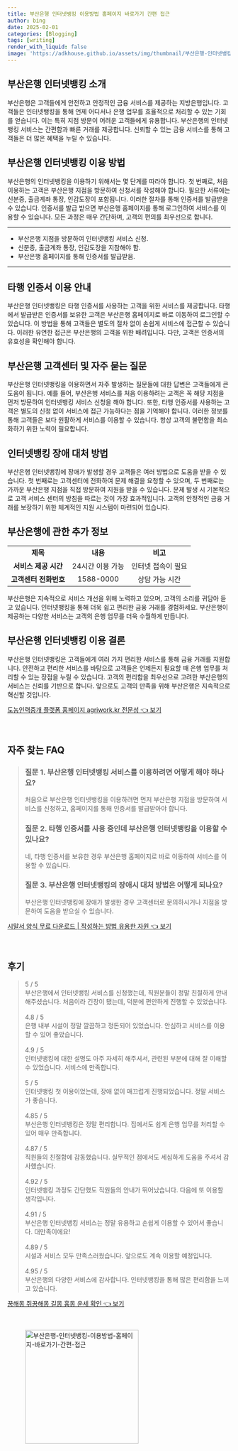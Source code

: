 ```yaml
---
title: 부산은행 인터넷뱅킹 이용방법 홈페이지 바로가기 간편 접근
author: bing
date: 2025-02-01
categories: [Blogging]
tags: [writing]
render_with_liquid: false
image: 'https://adkhouse.github.io/assets/img/thumbnail/부산은행-인터넷뱅킹-이용방법-홈페이지-바로가기-간편-접근.webp'
---
```



<h2 id='부산은행_소개'>부산은행 인터넷뱅킹 소개</h2>

<p>부산은행은 고객들에게 안전하고 안정적인 금융 서비스를 제공하는 지방은행입니다. 고객들은 인터넷뱅킹을 통해 언제 어디서나 은행 업무를 효율적으로 처리할 수 있는 기회를 얻습니다. 이는 특히 지점 방문이 어려운 고객들에게 유용합니다. 부산은행의 인터넷뱅킹 서비스는 간편함과 빠른 거래를 제공합니다. 신뢰할 수 있는 금융 서비스를 통해 고객들은 더 많은 혜택을 누릴 수 있습니다.</p>

<h2 id='이용_방법'>부산은행 인터넷뱅킹 이용 방법</h2>

<p>부산은행의 인터넷뱅킹을 이용하기 위해서는 몇 단계를 따라야 합니다. 첫 번째로, 처음 이용하는 고객은 부산은행 지점을 방문하여 신청서를 작성해야 합니다. 필요한 서류에는 신분증, 출금계좌 통장, 인감도장이 포함됩니다. 이러한 절차를 통해 인증서를 발급받을 수 있습니다. 인증서를 발급 받으면 부산은행 홈페이지를 통해 로그인하여 서비스를 이용할 수 있습니다. 모든 과정은 매우 간단하며, 고객의 편의를 최우선으로 합니다.</p>

<hr />

<ul>
    <li>부산은행 지점을 방문하여 인터넷뱅킹 서비스 신청.</li>
    <li>신분증, 출금계좌 통장, 인감도장을 지참해야 함.</li>
    <li>부산은행 홈페이지를 통해 인증서를 발급받음.</li>
</ul>

<hr />

<h2 id='타행_인증서_사용'>타행 인증서 이용 안내</h2>

<p>부산은행 인터넷뱅킹은 타행 인증서를 사용하는 고객을 위한 서비스를 제공합니다. 타행에서 발급받은 인증서를 보유한 고객은 부산은행 홈페이지로 바로 이동하여 로그인할 수 있습니다. 이 방법을 통해 고객들은 별도의 절차 없이 손쉽게 서비스에 접근할 수 있습니다. 이러한 유연한 접근은 부산은행의 고객을 위한 배려입니다. 다만, 고객은 인증서의 유효성을 확인해야 합니다.</p>

<h2 id='자주_묻는_질문'>부산은행 고객센터 및 자주 묻는 질문</h2>

<p>부산은행 인터넷뱅킹을 이용하면서 자주 발생하는 질문들에 대한 답변은 고객들에게 큰 도움이 됩니다. 예를 들어, 부산은행 서비스를 처음 이용하려는 고객은 꼭 해당 지점을 먼저 방문하여 인터넷뱅킹 서비스 신청을 해야 합니다. 또한, 타행 인증서를 사용하는 고객은 별도의 신청 없이 서비스에 접근 가능하다는 점을 기억해야 합니다. 이러한 정보를 통해 고객들은 보다 원활하게 서비스를 이용할 수 있습니다. 항상 고객의 불편함을 최소화하기 위한 노력이 필요합니다.</p>

<h2 id='장애_대처_방법'>인터넷뱅킹 장애 대처 방법</h2>

<p>부산은행 인터넷뱅킹에 장애가 발생할 경우 고객들은 여러 방법으로 도움을 받을 수 있습니다. 첫 번째로는 고객센터에 전화하여 문제 해결을 요청할 수 있으며, 두 번째로는 가까운 부산은행 지점을 직접 방문하여 지원을 받을 수 있습니다. 문제 발생 시 기본적으로 고객 서비스 센터의 방침을 따르는 것이 가장 효과적입니다. 고객의 안정적인 금융 거래를 보장하기 위한 체계적인 지원 시스템이 마련되어 있습니다.</p>

<h2 id='추가_정보'>부산은행에 관한 추가 정보</h2>

<table>
    <tr>
        <td style="text-align: center; height: 17px;"><b>제목</b></td>
        <td style="text-align: center; height: 17px;"><b>내용</b></td>
        <td style="text-align: center; height: 17px;"><b>비고</b></td>
    </tr>
    <tr>
        <td style="text-align: center; height: 17px;"><b>서비스 제공 시간</b></td>
        <td style="text-align: center; height: 17px;">24시간 이용 가능</td>
        <td style="text-align: center; height: 17px;">인터넷 접속이 필요</td>
    </tr>
    <tr>
        <td style="text-align: center; height: 17px;"><b>고객센터 전화번호</b></td>
        <td style="text-align: center; height: 17px;">1588-0000</td>
        <td style="text-align: center; height: 17px;">상담 가능 시간</td>
    </tr>
</table>

<p>부산은행은 지속적으로 서비스 개선을 위해 노력하고 있으며, 고객의 소리를 귀담아 듣고 있습니다. 인터넷뱅킹을 통해 더욱 쉽고 편리한 금융 거래를 경험하세요. 부산은행이 제공하는 다양한 서비스는 고객의 은행 업무를 더욱 수월하게 만듭니다.</p>

<h2 id='결론'>부산은행 인터넷뱅킹 이용 결론</h2>

<p>부산은행 인터넷뱅킹은 고객들에게 여러 가지 편리한 서비스를 통해 금융 거래를 지원합니다. 안전하고 편리한 서비스를 바탕으로 고객들은 언제든지 필요할 때 은행 업무를 처리할 수 있는 장점을 누릴 수 있습니다. 고객의 편리함을 최우선으로 고려한 부산은행의 서비스는 신뢰를 기반으로 합니다. 앞으로도 고객의 만족을 위해 부산은행은 지속적으로 혁신할 것입니다.</p>


<p><a class="click-button" title="도농인력중개 플랫폼 홈페이지 agriwork.kr 전문성" href="https://adkhouse.github.io/posts/%EB%8F%84%EB%86%8D%EC%9D%B8%EB%A0%A5%EC%A4%91%EA%B0%9C-%ED%94%8C%EB%9E%AB%ED%8F%BC-%ED%99%88%ED%8E%98%EC%9D%B4%EC%A7%80-agriwork.kr-%EC%A0%84%EB%AC%B8%EC%84%B1/" rel="dofollow">도농인력중개 플랫폼 홈페이지 agriwork.kr 전문성 👈 보기</a></p><br>
<h2 id='자주_찾는_FAQ'>자주 찾는 FAQ</h2>
<div itemscope="" itemtype="https://schema.org/FAQPage"> 
<blockquote> 
<div itemscope="" itemprop="mainEntity" itemtype="https://schema.org/Question"> 
<h3 itemprop="name">질문 1. 부산은행 인터넷뱅킹 서비스를 이용하려면 어떻게 해야 하나요?</h3> 
<div itemscope="" itemprop="acceptedAnswer" itemtype="https://schema.org/Answer"> 
<span itemprop="text"> 
<p>처음으로 부산은행 인터넷뱅킹을 이용하려면 먼저 부산은행 지점을 방문하여 서비스를 신청하고, 홈페이지를 통해 인증서를 발급받아야 합니다.</p> 
</span> 
</div> 
</div> 
<div itemscope="" itemprop="mainEntity" itemtype="https://schema.org/Question"> 
<h3 itemprop="name">질문 2. 타행 인증서를 사용 중인데 부산은행 인터넷뱅킹을 이용할 수 있나요?</h3> 
<div itemscope="" itemprop="acceptedAnswer" itemtype="https://schema.org/Answer"> 
<span itemprop="text"> 
<p>네, 타행 인증서를 보유한 경우 부산은행 홈페이지로 바로 이동하여 서비스를 이용할 수 있습니다.</p> 
</span> 
</div> 
</div> 
<div itemscope="" itemprop="mainEntity" itemtype="https://schema.org/Question"> 
<h3 itemprop="name">질문 3. 부산은행 인터넷뱅킹의 장애시 대처 방법은 어떻게 되나요?</h3> 
<div itemscope="" itemprop="acceptedAnswer" itemtype="https://schema.org/Answer"> 
<span itemprop="text"> 
<p>부산은행 인터넷뱅킹에 장애가 발생한 경우 고객센터로 문의하시거나 지점을 방문하여 도움을 받으실 수 있습니다.</p> 
</span> 
</div> 
</div> 
</blockquote> 
</div>
<p><a class="click-button" title="시말서 양식 무료 다운로드 | 작성하는 방법 유용한 자원" href="https://adkhouse.github.io/posts/%EC%8B%9C%EB%A7%90%EC%84%9C-%EC%96%91%EC%8B%9D-%EB%AC%B4%EB%A3%8C-%EB%8B%A4%EC%9A%B4%EB%A1%9C%EB%93%9C-%EC%9E%91%EC%84%B1%ED%95%98%EB%8A%94-%EB%B0%A9%EB%B2%95-%EC%9C%A0%EC%9A%A9%ED%95%9C-%EC%9E%90%EC%9B%90/" rel="dofollow">시말서 양식 무료 다운로드 | 작성하는 방법 유용한 자원 👈 보기</a></p><br>
<h2 id='후기'>후기</h2>
<div itemscope itemtype="https://schema.org/Product">
  <blockquote>
  <div itemprop="review" itemscope itemtype="https://schema.org/Review">
      <div itemprop="reviewRating" itemscope itemtype="https://schema.org/Rating"> <span itemprop="ratingValue">5</span> / <span itemprop="bestRating">5</span> </div>
      <span itemprop="reviewBody">부산은행에서 인터넷뱅킹 서비스를 신청했는데, 직원분들이 정말 친절하게 안내해주셨습니다. 처음이라 긴장이 됐는데, 덕분에 편안하게 진행할 수 있었습니다.</span>
  </div>
  <br>
  <div itemprop="review" itemscope itemtype="https://schema.org/Review">
      <div itemprop="reviewRating" itemscope itemtype="https://schema.org/Rating"> <span itemprop="ratingValue">4.8</span> / <span itemprop="bestRating">5</span> </div>
      <span itemprop="reviewBody">은행 내부 시설이 정말 깔끔하고 정돈되어 있었습니다. 안심하고 서비스를 이용할 수 있어 좋았습니다.</span>
  </div>
  <br>
  <div itemprop="review" itemscope itemtype="https://schema.org/Review">
      <div itemprop="reviewRating" itemscope itemtype="https://schema.org/Rating"> <span itemprop="ratingValue">4.9</span> / <span itemprop="bestRating">5</span> </div>
      <span itemprop="reviewBody">인터넷뱅킹에 대한 설명도 아주 자세히 해주셔서, 관련된 부분에 대해 잘 이해할 수 있었습니다. 서비스에 만족합니다.</span>
  </div>
  <br>
  <div itemprop="review" itemscope itemtype="https://schema.org/Review">
      <div itemprop="reviewRating" itemscope itemtype="https://schema.org/Rating"> <span itemprop="ratingValue">5</span> / <span itemprop="bestRating">5</span> </div>
      <span itemprop="reviewBody">인터넷뱅킹 첫 이용이었는데, 장애 없이 매끄럽게 진행되었습니다. 정말 서비스가 좋습니다.</span>
  </div>
  <br>
  <div itemprop="review" itemscope itemtype="https://schema.org/Review">
      <div itemprop="reviewRating" itemscope itemtype="https://schema.org/Rating"> <span itemprop="ratingValue">4.85</span> / <span itemprop="bestRating">5</span> </div>
      <span itemprop="reviewBody">부산은행 인터넷뱅킹은 정말 편리합니다. 집에서도 쉽게 은행 업무를 처리할 수 있어 매우 만족합니다.</span>
  </div>
  <br>
  <div itemprop="review" itemscope itemtype="https://schema.org/Review">
      <div itemprop="reviewRating" itemscope itemtype="https://schema.org/Rating"> <span itemprop="ratingValue">4.87</span> / <span itemprop="bestRating">5</span> </div>
      <span itemprop="reviewBody">직원들의 친절함에 감동했습니다. 실무적인 점에서도 세심하게 도움을 주셔서 감사했습니다.</span>
  </div>
  <br>
  <div itemprop="review" itemscope itemtype="https://schema.org/Review">
      <div itemprop="reviewRating" itemscope itemtype="https://schema.org/Rating"> <span itemprop="ratingValue">4.92</span> / <span itemprop="bestRating">5</span> </div>
      <span itemprop="reviewBody">인터넷뱅킹 과정도 간단했도 직원들의 안내가 뛰어났습니다. 다음에 또 이용할 생각입니다.</span>
  </div>
  <br>
  <div itemprop="review" itemscope itemtype="https://schema.org/Review">
      <div itemprop="reviewRating" itemscope itemtype="https://schema.org/Rating"> <span itemprop="ratingValue">4.91</span> / <span itemprop="bestRating">5</span> </div>
      <span itemprop="reviewBody">부산은행 인터넷뱅킹 서비스는 정말 유용하고 손쉽게 이용할 수 있어서 좋습니다. 대만족이에요!</span>
  </div>
  <br>
  <div itemprop="review" itemscope itemtype="https://schema.org/Review">
      <div itemprop="reviewRating" itemscope itemtype="https://schema.org/Rating"> <span itemprop="ratingValue">4.89</span> / <span itemprop="bestRating">5</span> </div>
      <span itemprop="reviewBody">시설과 서비스 모두 만족스러웠습니다. 앞으로도 계속 이용할 예정입니다.</span>
  </div>
  <br>
  <div itemprop="review" itemscope itemtype="https://schema.org/Review">
      <div itemprop="reviewRating" itemscope itemtype="https://schema.org/Rating"> <span itemprop="ratingValue">4.95</span> / <span itemprop="bestRating">5</span> </div>
      <span itemprop="reviewBody">부산은행의 다양한 서비스에 감사합니다. 인터넷뱅킹을 통해 많은 편리함을 느끼고 있습니다.</span>
  </div>
  </blockquote>
</div>
<p><a class="click-button" title="꿈해몽 쥐꿈해몽 길몽 흉몽 운세 확인" href="https://adkhouse.github.io/posts/%EA%BF%88%ED%95%B4%EB%AA%BD-%EC%A5%90%EA%BF%88%ED%95%B4%EB%AA%BD-%EA%B8%B8%EB%AA%BD-%ED%9D%89%EB%AA%BD-%EC%9A%B4%EC%84%B8-%ED%99%95%EC%9D%B8/" rel="dofollow">꿈해몽 쥐꿈해몽 길몽 흉몽 운세 확인 👈 보기</a></p><br>
<figure class="image"><img src="https://adkhouse.github.io/assets/img/thumbnail/부산은행-인터넷뱅킹-이용방법-홈페이지-바로가기-간편-접근.webp" alt="부산은행-인터넷뱅킹-이용방법-홈페이지-바로가기-간편-접근" width="256" height="256"></figure>